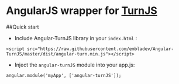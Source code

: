 # AngularJS wrapper for [TurnJS](http://www.turnjs.com/)

##Quick start

- Include Angular-TurnJS library in your `index.html` :

```
<script src="https://raw.githubusercontent.com/embladev/Angular-TurnJS/master/dist/angular-turn.min.js"></script>
```

- Inject the `angular-turnJS` module into your app.js:

```
angular.module('myApp', ['angular-turnJS']);
```

